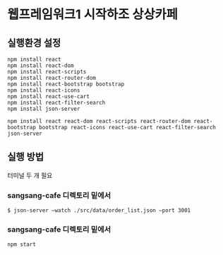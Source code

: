 # 웹프레임워크1 시작하조 상상카페

## 실행환경 설정
```
npm install react
npm install react-dom
npm install react-scripts
npm install react-router-dom
npm install react-bootstrap bootstrap
npm install react-icons
npm install react-use-cart
npm install react-filter-search
npm install json-server
```
```
npm install react react-dom react-scripts react-router-dom react-bootstrap bootstrap react-icons react-use-cart react-filter-search json-server
```

## 실행 방법
터미널 두 개 필요
### sangsang-cafe 디렉토리 밑에서
```
$ json-server —watch ./src/data/order_list.json —port 3001
```
### sangsang-cafe 디렉토리 밑에서
```
npm start
```
